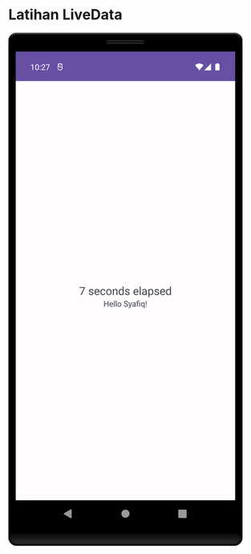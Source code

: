 # Latihan LiveData
![alt text](https://github.com/syafiqfajrianemha/live-data/blob/main/Screenshot_20230829_102812.png?raw=true)
